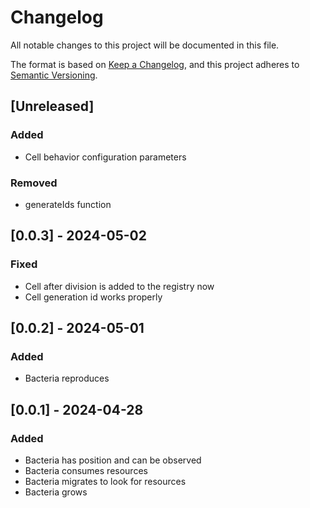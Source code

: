 # Changelog

All notable changes to this project will be documented in this file.

The format is based on [Keep a Changelog](https://keepachangelog.com/en/1.1.0/),
and this project adheres to [Semantic Versioning](https://semver.org/spec/v2.0.0.html).

## [Unreleased]

### Added

- Cell behavior configuration parameters

### Removed

- generateIds function

## [0.0.3] - 2024-05-02

### Fixed

- Cell after division is added to the registry now
- Cell generation id works properly

## [0.0.2] - 2024-05-01

### Added

- Bacteria reproduces

## [0.0.1] - 2024-04-28

### Added

- Bacteria has position and can be observed
- Bacteria consumes resources
- Bacteria migrates to look for resources
- Bacteria grows
